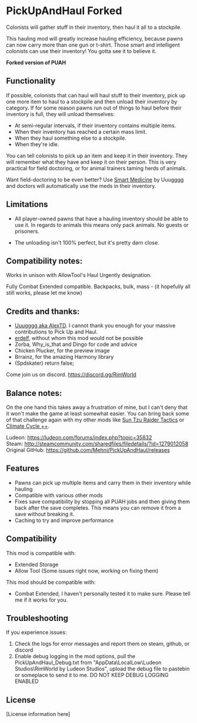 # PickUpAndHaul Forked
Colonists will gather stuff in their inventory, then haul it all to a stockpile.

This hauling mod will greatly increase hauling efficiency, because pawns can now carry more than one gun or t-shirt. Those smart and intelligent colonists can use their inventory! You gotta see it to believe it.

**Forked version of PUAH**

## Functionality
If possible, colonists that can haul will haul stuff to their inventory, pick up one more item to haul to a stockpile and then unload their inventory by category. If for some reason pawns run out of things to haul before their inventory is full, they will unload themselves:
- At semi-regular intervals, if their inventory contains multiple items.
- When their inventory has reached a certain mass limit.
- When they haul something else to a stockpile.
- When they're idle.

You can tell colonists to pick up an item and keep it in their inventory. They will remember what they have and keep it on their person. This is very practical for field doctoring, or for animal trainers taming herds of animals.

Want field-doctoring to be even better? Use [Smart Medicine](https://steamcommunity.com/sharedfiles/filedetails/?id=1309994319) by Uuugggg and doctors will automatically use the meds in their inventory.

## Limitations
- All player-owned pawns that have a hauling inventory should be able to use it. In regards to animals this means only pack animals. No guests or prisoners.

- The unloading isn't 100% perfect, but it's pretty darn close.

## Compatibility notes:
Works in unison with AllowTool's Haul Urgently designation.


Fully Combat Extended compatible. Backpacks, bulk, mass - (it hopefully all still works, please let me know)


## Credits and thanks:
- [Uuugggg aka AlexTD](https://steamcommunity.com/id/uuugggg/myworkshopfiles/?appid=294100&p=1&numperpage=30). I cannot thank you enough for your massive contributions to Pick Up and Haul.
- [erdelf](https://ko-fi.com/erdelf), without whom this mod would not be possible
- Zorba, Why_is_that and Dingo for code and advice
- Chicken Plucker, for the preview image
- Brrainz, for the amazing Harmony library
- (Spdskater) return false;

Come join us on discord. https://discord.gg/RimWorld

## Balance notes:  
On the one hand this takes away a frustration of mine, but I can't deny that it won't make the game at least somewhat easier. You can bring back some of that challenge again with my other mods like [Sun Tzu Raider Tactics](https://steamcommunity.com/sharedfiles/filedetails/?id=1147799676) or [Climate Cycle ++](https://steamcommunity.com/sharedfiles/filedetails/?id=1266884568).

Ludeon: https://ludeon.com/forums/index.php?topic=35832  
Steam: http://steamcommunity.com/sharedfiles/filedetails/?id=1279012058  
Original GitHub: https://github.com/Mehni/PickUpAndHaul/releases

## Features

- Pawns can pick up multiple items and carry them in their inventory while hauling
- Compatible with various other mods
- Fixes save compatibility by stopping all PUAH jobs and then giving them back after the save completes. This means you can remove it from a save without breaking it.
- Caching to try and improve performance

## Compatibility

This mod is compatible with:
- Extended Storage
- Allow Tool (Some issues right now, working on fixing them)

This mod should be compatible with:
- Combat Extended, I haven't personally tested it to make sure. Please tell me if it works for you.

## Troubleshooting

If you experience issues:

1. Check the logs for error messages and report them on steam, github, or discord
2. Enable debug logging in the mod options, pull the PickUpAndHaul_Debug.txt from "AppData\LocalLow\Ludeon Studios\RimWorld by Ludeon Studios", upload the debug file to pastebin or someplace to send it to me. DO NOT KEEP DEBUG LOGGING ENABLED

## License

[License information here]
